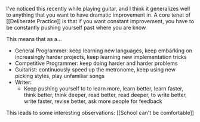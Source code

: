 I've noticed this recently while playing guitar, and I think it generalizes well to anything that you want to have dramatic improvement in. A core tenet of [[Deliberate Practice]] is that if you want constant improvement, you have to be constantly pushing yourself past where you are know.

This means that as a...
- General Programmer: keep learning new languages, keep embarking on increasingly harder projects, keep learning new implementation tricks
- Competitive Programmer: keep doing harder and harder problems
- Guitarist: continuously speed up the metronome, keep using new picking styles, play unfamiliar songs
- Writer:
	- Keep pushing yourself to to learn more, learn better, learn faster, think better, think deeper, read better, read deeper, to write better, write faster, revise better, ask more people for feedback 

This leads to some interesting observations: [[School can't be comfortable]]